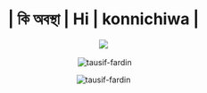 <h1 align="center">| কি অবস্থা | Hi | konnichiwa |</h1>
<p align="center">
  <a href="https://skillicons.dev">
    <img src="https://skillicons.dev/icons?i=py,js,nodejs,nextjs,react,tailwind" />
  </a>
</p>

<p align="center">&nbsp;<img align="center" src="https://github-readme-stats.vercel.app/api?username=tausif-fardin&show_icons=true&locale=en" alt="tausif-fardin" /></p>

<p align="center"><img align="center" src="https://github-readme-streak-stats.herokuapp.com/?user=tausif-fardin&" alt="tausif-fardin" /></p>
